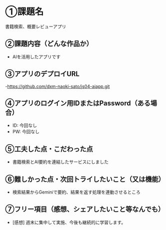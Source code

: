 # ①課題名
書籍検索、概要レビューアプリ

## ②課題内容（どんな作品か）
- AIを活用したアプリです

## ③アプリのデプロイURL
-https://github.com/dxm-naoki-sato/js04-aiapp.git

## ④アプリのログイン用IDまたはPassword（ある場合）
- ID: 今回なし
- PW: 今回なし

## ⑤工夫した点・こだわった点
- 書籍検索とAI要約を連結したサービスにしました

## ⑥難しかった点・次回トライしたいこと（又は機能）
- 検索結果からGeminiで要約、結果を返す処理を連動させるところ

## ⑦フリー項目（感想、シェアしたいこと等なんでも）
- [感想] 週末に集中して実施、今後も継続的に学習します。
